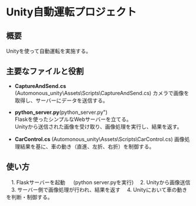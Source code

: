 # Unity自動運転プロジェクト

## 概要
Unityを使って自動運転を実施する。

## 主要なファイルと役割


- **CaptureAndSend.cs**  (Automonous_unity\Assets\Scripts\CaptureAndSend.cs)
  カメラで画像を取得し、サーバーにデータを送信する。

- **python_server.py**(python_server.py")  
  Flaskを使ったシンプルなWebサーバーを立てる。  
  Unityから送信された画像を受け取り、画像処理を実行し、結果を返す。

- **CarControl.cs**  (Automonous_unity\Assets\Scripts\CarControl.cs)
  画像処理結果を基に、車の動き（直進、左折、右折）を制御する。

## 使い方
　1. Flaskサーバーを起動
　    (python server.pyを実行)
　2. Unityから画像送信
　3. サーバー側で画像処理が行われ、結果を返す
　4. Unityにおいて車の動きを判断・制御する。
